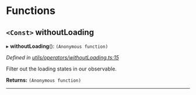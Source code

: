 

# Functions

<a id="withoutloading"></a>

## `<Const>` withoutLoading

▸ **withoutLoading**(): `(Anonymous function)`

*Defined in [utils/operators/withoutLoading.ts:15](https://github.com/paritytech/js-libs/blob/fe5cb47/packages/light.js/src/utils/operators/withoutLoading.ts#L15)*

Filter out the loading states in our observable.

**Returns:** `(Anonymous function)`

___

